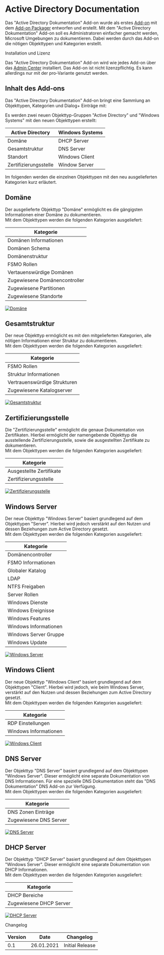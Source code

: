 # Active Directory Documentation

Das "Active Directory Dokumentation" Add-on wurde als erstes [Add-on](./index.md) mit dem [Add-on Packager](./add-on-packager.md) entworfen und erstellt. Mit dem "Active Directory Dokumentation" Add-on soll es Administratoren einfacher gemacht werden, Microsoft Umgebungen zu dokumentieren. Dabei werden durch das Add-on die nötigen Objekttypen und Kategorien erstellt.
  
Installation und Lizenz

Das "Active Directory Dokumentation" Add-on wird wie jedes Add-on über das [Admin Center](../administration/admin-center.md) installiert. Das Add-on ist nicht lizenzpflichtig. Es kann allerdings nur mit der pro-Variante genutzt werden.

Inhalt des Add-ons
------------------

Das "Active Directory Dokumentation" Add-on bringt eine Sammlung an Objekttypen, Kategorien und Dialog+ Einträge mit:

Es werden zwei neuen Objekttyp-Gruppen "Active Directory" und "Windows Systems" mit den neuen Objekttypen erstellt:  

| Active Directory | Windows Systems |
| --- | --- |
| Domäne | DHCP Server |
| Gesamtstruktur | DNS Server |
| Standort | Windows Client |
| Zertifizierungsstelle | Window Server |

Im folgenden werden die einzelnen Objekttypen mit den neu ausgelieferten Kategorien kurz erläutert.

Domäne
------

Der ausgelieferte Objekttyp "Domäne" ermöglicht es die gängigsten Informationen einer Domäne zu dokumentieren.   
Mit dem Objekttypen werden die folgenden Kategorien ausgeliefert:

| Kategorie |
| --- |
| Domänen Informationen |
| Domänen Schema |
| Domänenstruktur |
| FSMO Rollen |
| Vertauenswürdige Domänen |
| Zugewiesene Domänencontroller |
| Zugewiesene Partitionen |
| Zugewiesene Standorte |

[![Domäne](../assets/images/de/i-doit-pro-add-ons/active-directory-documentation/1-add.png)](../assets/images/de/i-doit-pro-add-ons/active-directory-documentation/1-add.png)

Gesamtstruktur
--------------

Der neue Objekttyp ermöglicht es mit den mitgelieferten Kategorien, alle nötigen Informationen einer Struktur zu dokumentieren.  
Mit dem Objekttypen werden die folgenden Kategorien ausgeliefert:

| Kategorie |
| --- |
| FSMO Rollen |
| Struktur Informationen |
| Vertrauenswürdige Strukturen |
| Zugewiesene Katalogserver |

[![Gesamtstruktur](../assets/images/de/i-doit-pro-add-ons/active-directory-documentation/2-add.png)](../assets/images/de/i-doit-pro-add-ons/active-directory-documentation/2-add.png)

Zertifizierungsstelle
---------------------

Die "Zertifizierungsstelle" ermöglicht die genaue Dokumentation von Zertifikaten. Hierbei ermöglicht der namengebende Objekttyp die ausstellende Zertifizierungsstelle, sowie die ausgestellten Zertifikate zu dokumentieren.  
Mit dem Objekttypen werden die folgenden Kategorien ausgeliefert:

| Kategorie |
| --- |
| Ausgestellte Zertifikate |
| Zertifizierungsstelle |

[![Zertifizierungsstelle](../assets/images/de/i-doit-pro-add-ons/active-directory-documentation/3-add.png)](../assets/images/de/i-doit-pro-add-ons/active-directory-documentation/3-add.png)

Windows Server
--------------

Der neue Objekttyp "Windows Server" basiert grundlegend auf dem Objekttypen "Server". Hierbei wird jedoch verstärkt auf den Nutzen und dessen Beziehungen zum Active Directory gesetzt.  
Mit dem Objekttypen werden die folgenden Kategorien ausgeliefert:

| Kategorie |
| --- |
| Domänencontroller |
| FSMO Informationen |
| Globaler Katalog |
| LDAP |
| NTFS Freigaben |
| Server Rollen |
| Windows Dienste |
| Windows Ereignisse |
| Windows Features |
| Windows Informationen |
| Windows Server Gruppe |
| Windows Update |

[![Windows Server](../assets/images/de/i-doit-pro-add-ons/active-directory-documentation/4-add.png)](../assets/images/de/i-doit-pro-add-ons/active-directory-documentation/4-add.png)

Windows Client
--------------

Der neue Objekttyp "Windows Client" basiert grundlegend auf dem Objekttypen "Client". Hierbei wird jedoch, wie beim Windows Server, verstärkt auf den Nutzen und dessen Beziehungen zum Active Directory gesetzt.  
Mit dem Objekttypen werden die folgenden Kategorien ausgeliefert:

| Kategorie |
| --- |
| RDP Einstellungen |
| Windows Informationen |

[![Windows Client](../assets/images/de/i-doit-pro-add-ons/active-directory-documentation/5-add.png)](../assets/images/de/i-doit-pro-add-ons/active-directory-documentation/5-add.png)

DNS Server
----------

Der Objekttyp "DNS Server" basiert grundlegend auf dem Objekttypen "Windows Server". Dieser ermöglicht eine separate Dokumentation von DNS Informationen. Für eine spezielle DNS Dokumentation steht das "DNS Dokumentation" DNS Add-on zur Verfügung.  
Mit dem Objekttypen werden die folgenden Kategorien ausgeliefert:

| Kategorie |
| --- |
| DNS Zonen Einträge |
| Zugewiesene DNS Server |

[![DNS Server](../assets/images/de/i-doit-pro-add-ons/active-directory-documentation/6-add.png)](../assets/images/de/i-doit-pro-add-ons/active-directory-documentation/6-add.png)

DHCP Server
-----------

Der Objekttyp "DHCP Server" basiert grundlegend auf dem Objekttypen "Windows Server". Dieser ermöglicht eine separate Dokumentation von DHCP Informationen.   
Mit dem Objekttypen werden die folgenden Kategorien ausgeliefert:

| Kategorie |
| --- |
| DHCP Bereiche |
| Zugewiesene DHCP Server |

[![DHCP Server](../assets/images/de/i-doit-pro-add-ons/active-directory-documentation/7-add.png)](../assets/images/de/i-doit-pro-add-ons/active-directory-documentation/7-add.png)

Changelog

| Version | Date | Changelog |
| --- | --- | --- |
| 0.1 | 26.01.2021 | Initial Release |